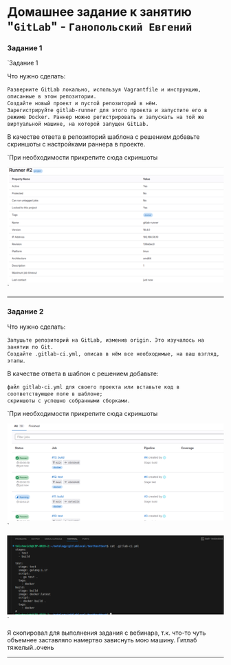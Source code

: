 # Домашнее задание к занятию "`GitLab`" - `Ганопольский Евгений`


### Задание 1

`Задание 1

Что нужно сделать:

    Разверните GitLab локально, используя Vagrantfile и инструкцию, описанные в этом репозитории.
    Создайте новый проект и пустой репозиторий в нём.
    Зарегистрируйте gitlab-runner для этого проекта и запустите его в режиме Docker. Раннер можно регистрировать и запускать на той же виртуальной машине, на которой запущен GitLab.

В качестве ответа в репозиторий шаблона с решением добавьте скриншоты с настройками раннера в проекте.

`При необходимости прикрепитe сюда скриншоты

![Скрин сборки](https://github.com/Tolstevich/ganopolskiy_netology/blob/master/8-03/img/Runner1.2.png)`



---

### Задание 2

Что нужно сделать:

    Запушьте репозиторий на GitLab, изменив origin. Это изучалось на занятии по Git.
    Создайте .gitlab-ci.yml, описав в нём все необходимые, на ваш взгляд, этапы.

В качестве ответа в шаблон с решением добавьте:

    файл gitlab-ci.yml для своего проекта или вставьте код в соответствующее поле в шаблоне;
    скриншоты с успешно собранными сборками.


`При необходимости прикрепитe сюда скриншоты

![Скрин сборки](https://github.com/Tolstevich/ganopolskiy_netology/blob/master/8-03/img/Zadanie2.png)`


![.gitlab-ci](https://github.com/Tolstevich/ganopolskiy_netology/blob/master/8-03/img/.gitlab.png)`

Я скопировал для выполнения задания с вебинара, т.к. что-то чуть объемнее заставляло намертво зависнуть мою машину. Гитлаб тяжелый..очень

---

